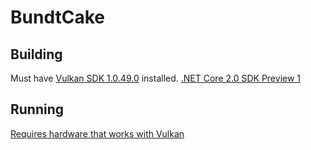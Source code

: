 BundtCake
=========

Building
--------

Must have [Vulkan SDK 1.0.49.0](https://vulkan.lunarg.com/) installed.
[.NET Core 2.0 SDK Preview 1](https://www.microsoft.com/net/core/preview)

Running
-------
[Requires hardware that works with Vulkan](http://vulkan.gpuinfo.org/)
